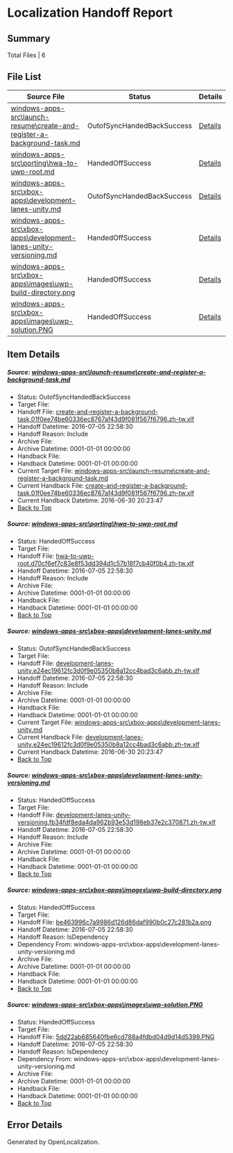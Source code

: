 # <a name='report-top'></a> Localization Handoff Report

## Summary
 Total Files | 6

## File List
 Source File | Status | Details 
 ----------- | ------ | ------- 
 [windows-apps-src\launch-resume\create-and-register-a-background-task.md](https://github.com/Microsoft/windows-apps/blob/6d8e0ce55a8ec0c9c8551e9618358c28b5906ae7/windows-apps-src/launch-resume/create-and-register-a-background-task.md) | OutofSyncHandedBackSuccess | [Details](#86ae683ce7bb4c595c10b2ca002a2c6d37abe2873009)
 [windows-apps-src\porting\hwa-to-uwp-root.md](https://github.com/Microsoft/windows-apps/blob/765789ef83f9b6a845ab79505b1b9ecbfd987126/windows-apps-src/porting/hwa-to-uwp-root.md) | HandedOffSuccess | [Details](#491665558f713dcbaae7ea20739ed72c61a12cd23486)
 [windows-apps-src\xbox-apps\development-lanes-unity.md](https://github.com/Microsoft/windows-apps/blob/809024168fd0d0211ce21366a6bee09c3b61e386/windows-apps-src/xbox-apps/development-lanes-unity.md) | OutofSyncHandedBackSuccess | [Details](#6925e693c2160e6d83694ea2f3c3c802b23635023950)
 [windows-apps-src\xbox-apps\development-lanes-unity-versioning.md](https://github.com/Microsoft/windows-apps/blob/6d4d9315401ec099f7a44b3052160a922dd42567/windows-apps-src/xbox-apps/development-lanes-unity-versioning.md) | HandedOffSuccess | [Details](#769b548da172e6f29f290b3799bc455d9e9a26703949)
 [windows-apps-src\xbox-apps\images\uwp-build-directory.png](https://github.com/Microsoft/windows-apps/blob/809024168fd0d0211ce21366a6bee09c3b61e386/windows-apps-src/xbox-apps/images/uwp-build-directory.png) | HandedOffSuccess | [Details](#be463996c7a9986d126d86daf990b0c27c281b2a3998)
 [windows-apps-src\xbox-apps\images\uwp-solution.PNG](https://github.com/Microsoft/windows-apps/blob/6d4d9315401ec099f7a44b3052160a922dd42567/windows-apps-src/xbox-apps/images/uwp-solution.PNG) | HandedOffSuccess | [Details](#5dd22ab685640fbe6cd788a4fdbd04d9d14d53993999)

## Item Details
##### <a name='86ae683ce7bb4c595c10b2ca002a2c6d37abe2873009'></a> Source: [windows-apps-src\launch-resume\create-and-register-a-background-task.md](https://github.com/Microsoft/windows-apps/blob/6d8e0ce55a8ec0c9c8551e9618358c28b5906ae7/windows-apps-src/launch-resume/create-and-register-a-background-task.md)
* Status: OutofSyncHandedBackSuccess
* Target File: 
* Handoff File: [create-and-register-a-background-task.01f0ee74be60336ec8767af43d9f081f567f6796.zh-tw.xlf](https://github.com/Microsoft/WDG.handoff/blob/0ee8187671330c87e0f9eba7f6cc260479f6838c/ol-handoff/Microsoft/windows-apps.zh-tw/master/create-and-register-a-background-task.01f0ee74be60336ec8767af43d9f081f567f6796.zh-tw.xlf)
* Handoff Datetime: 2016-07-05 22:58:30
* Handoff Reason: Include
* Archive File: 
* Archive Datetime: 0001-01-01 00:00:00
* Handback File: 
* Handback Datetime: 0001-01-01 00:00:00
* Current Target File: [windows-apps-src\launch-resume\create-and-register-a-background-task.md](https://github.com/Microsoft/windows-apps.zh-tw/blob/b5b7769402d1075d787c34cc96beb388a7e3cf20/windows-apps-src/launch-resume/create-and-register-a-background-task.md)
* Current Handback File: [create-and-register-a-background-task.01f0ee74be60336ec8767af43d9f081f567f6796.zh-tw.xlf](https://github.com/Microsoft/WDG.handback/blob/ab4639345174d2fae7c186f49c61101809414a5b/ol-handback/Microsoft/windows-apps.zh-tw/master/create-and-register-a-background-task.01f0ee74be60336ec8767af43d9f081f567f6796.zh-tw.xlf)
* Current Handback Datetime: 2016-06-30 20:23:47
* [Back to Top](#report-top)

##### <a name='491665558f713dcbaae7ea20739ed72c61a12cd23486'></a> Source: [windows-apps-src\porting\hwa-to-uwp-root.md](https://github.com/Microsoft/windows-apps/blob/765789ef83f9b6a845ab79505b1b9ecbfd987126/windows-apps-src/porting/hwa-to-uwp-root.md)
* Status: HandedOffSuccess
* Target File: 
* Handoff File: [hwa-to-uwp-root.d70cf6ef7c83e8f53dd394d1c57b18f7cb40f0b4.zh-tw.xlf](https://github.com/Microsoft/WDG.handoff/blob/0ee8187671330c87e0f9eba7f6cc260479f6838c/ol-handoff/Microsoft/windows-apps.zh-tw/master/hwa-to-uwp-root.d70cf6ef7c83e8f53dd394d1c57b18f7cb40f0b4.zh-tw.xlf)
* Handoff Datetime: 2016-07-05 22:58:30
* Handoff Reason: Include
* Archive File: 
* Archive Datetime: 0001-01-01 00:00:00
* Handback File: 
* Handback Datetime: 0001-01-01 00:00:00
* [Back to Top](#report-top)

##### <a name='6925e693c2160e6d83694ea2f3c3c802b23635023950'></a> Source: [windows-apps-src\xbox-apps\development-lanes-unity.md](https://github.com/Microsoft/windows-apps/blob/809024168fd0d0211ce21366a6bee09c3b61e386/windows-apps-src/xbox-apps/development-lanes-unity.md)
* Status: OutofSyncHandedBackSuccess
* Target File: 
* Handoff File: [development-lanes-unity.e24ec19612fc3d0f9e05350b8a12cc4bad3c6abb.zh-tw.xlf](https://github.com/Microsoft/WDG.handoff/blob/0ee8187671330c87e0f9eba7f6cc260479f6838c/ol-handoff/Microsoft/windows-apps.zh-tw/master/development-lanes-unity.e24ec19612fc3d0f9e05350b8a12cc4bad3c6abb.zh-tw.xlf)
* Handoff Datetime: 2016-07-05 22:58:30
* Handoff Reason: Include
* Archive File: 
* Archive Datetime: 0001-01-01 00:00:00
* Handback File: 
* Handback Datetime: 0001-01-01 00:00:00
* Current Target File: [windows-apps-src\xbox-apps\development-lanes-unity.md](https://github.com/Microsoft/windows-apps.zh-tw/blob/b5b7769402d1075d787c34cc96beb388a7e3cf20/windows-apps-src/xbox-apps/development-lanes-unity.md)
* Current Handback File: [development-lanes-unity.e24ec19612fc3d0f9e05350b8a12cc4bad3c6abb.zh-tw.xlf](https://github.com/Microsoft/WDG.handback/blob/ab4639345174d2fae7c186f49c61101809414a5b/ol-handback/Microsoft/windows-apps.zh-tw/master/development-lanes-unity.e24ec19612fc3d0f9e05350b8a12cc4bad3c6abb.zh-tw.xlf)
* Current Handback Datetime: 2016-06-30 20:23:47
* [Back to Top](#report-top)

##### <a name='769b548da172e6f29f290b3799bc455d9e9a26703949'></a> Source: [windows-apps-src\xbox-apps\development-lanes-unity-versioning.md](https://github.com/Microsoft/windows-apps/blob/6d4d9315401ec099f7a44b3052160a922dd42567/windows-apps-src/xbox-apps/development-lanes-unity-versioning.md)
* Status: HandedOffSuccess
* Target File: 
* Handoff File: [development-lanes-unity-versioning.fb34fdf8eda4da962b93e53d198eb37e2c370871.zh-tw.xlf](https://github.com/Microsoft/WDG.handoff/blob/0ee8187671330c87e0f9eba7f6cc260479f6838c/ol-handoff/Microsoft/windows-apps.zh-tw/master/development-lanes-unity-versioning.fb34fdf8eda4da962b93e53d198eb37e2c370871.zh-tw.xlf)
* Handoff Datetime: 2016-07-05 22:58:30
* Handoff Reason: Include
* Archive File: 
* Archive Datetime: 0001-01-01 00:00:00
* Handback File: 
* Handback Datetime: 0001-01-01 00:00:00
* [Back to Top](#report-top)

##### <a name='be463996c7a9986d126d86daf990b0c27c281b2a3998'></a> Source: [windows-apps-src\xbox-apps\images\uwp-build-directory.png](https://github.com/Microsoft/windows-apps/blob/809024168fd0d0211ce21366a6bee09c3b61e386/windows-apps-src/xbox-apps/images/uwp-build-directory.png)
* Status: HandedOffSuccess
* Target File: 
* Handoff File: [be463996c7a9986d126d86daf990b0c27c281b2a.png](https://github.com/Microsoft/WDG.handoff/blob/0ee8187671330c87e0f9eba7f6cc260479f6838c/ol-handoff/Microsoft/windows-apps.zh-tw/master/be463996c7a9986d126d86daf990b0c27c281b2a.png)
* Handoff Datetime: 2016-07-05 22:58:30
* Handoff Reason: IsDependency
* Dependency From: windows-apps-src\xbox-apps\development-lanes-unity-versioning.md
* Archive File: 
* Archive Datetime: 0001-01-01 00:00:00
* Handback File: 
* Handback Datetime: 0001-01-01 00:00:00
* [Back to Top](#report-top)

##### <a name='5dd22ab685640fbe6cd788a4fdbd04d9d14d53993999'></a> Source: [windows-apps-src\xbox-apps\images\uwp-solution.PNG](https://github.com/Microsoft/windows-apps/blob/6d4d9315401ec099f7a44b3052160a922dd42567/windows-apps-src/xbox-apps/images/uwp-solution.PNG)
* Status: HandedOffSuccess
* Target File: 
* Handoff File: [5dd22ab685640fbe6cd788a4fdbd04d9d14d5399.PNG](https://github.com/Microsoft/WDG.handoff/blob/0ee8187671330c87e0f9eba7f6cc260479f6838c/ol-handoff/Microsoft/windows-apps.zh-tw/master/5dd22ab685640fbe6cd788a4fdbd04d9d14d5399.PNG)
* Handoff Datetime: 2016-07-05 22:58:30
* Handoff Reason: IsDependency
* Dependency From: windows-apps-src\xbox-apps\development-lanes-unity-versioning.md
* Archive File: 
* Archive Datetime: 0001-01-01 00:00:00
* Handback File: 
* Handback Datetime: 0001-01-01 00:00:00
* [Back to Top](#report-top)


## Error Details

Generated by OpenLocalization.
